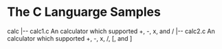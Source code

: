 # The C Languarge Samples

calc
 |-- calc1.c  An calculator which supported +, -, x, and /
 |-- calc2.c  An calculator which supported +, -, x, /, [, and ]
